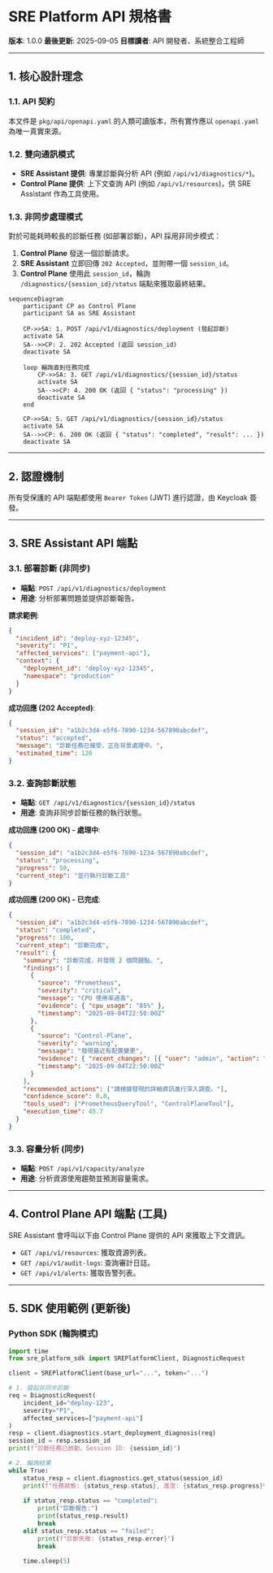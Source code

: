 # SRE Platform API 規格書

**版本**: 1.0.0
**最後更新**: 2025-09-05
**目標讀者**: API 開發者、系統整合工程師

---

## 1. 核心設計理念

### 1.1. API 契約
本文件是 `pkg/api/openapi.yaml` 的人類可讀版本，所有實作應以 `openapi.yaml` 為唯一真實來源。

### 1.2. 雙向通訊模式
- **SRE Assistant 提供**: 專業診斷與分析 API (例如 `/api/v1/diagnostics/*`)。
- **Control Plane 提供**: 上下文查詢 API (例如 `/api/v1/resources`)，供 SRE Assistant 作為工具使用。

### 1.3. 非同步處理模式
對於可能耗時較長的診斷任務 (如部署診斷)，API 採用非同步模式：
1.  **Control Plane** 發送一個診斷請求。
2.  **SRE Assistant** 立即回傳 `202 Accepted`，並附帶一個 `session_id`。
3.  **Control Plane** 使用此 `session_id`，輪詢 `/diagnostics/{session_id}/status` 端點來獲取最終結果。

```mermaid
sequenceDiagram
    participant CP as Control Plane
    participant SA as SRE Assistant
    
    CP->>SA: 1. POST /api/v1/diagnostics/deployment (發起診斷)
    activate SA
    SA-->>CP: 2. 202 Accepted (返回 session_id)
    deactivate SA
    
    loop 輪詢直到任務完成
        CP->>SA: 3. GET /api/v1/diagnostics/{session_id}/status
        activate SA
        SA-->>CP: 4. 200 OK (返回 { "status": "processing" })
        deactivate SA
    end
    
    CP->>SA: 5. GET /api/v1/diagnostics/{session_id}/status
    activate SA
    SA-->>CP: 6. 200 OK (返回 { "status": "completed", "result": ... })
    deactivate SA
```

---

## 2. 認證機制

所有受保護的 API 端點都使用 `Bearer Token` (JWT) 進行認證，由 Keycloak 簽發。

---

## 3. SRE Assistant API 端點

### 3.1. 部署診斷 (非同步)

- **端點**: `POST /api/v1/diagnostics/deployment`
- **用途**: 分析部署問題並提供診斷報告。

**請求範例**:

```json
{
  "incident_id": "deploy-xyz-12345",
  "severity": "P1",
  "affected_services": ["payment-api"],
  "context": {
    "deployment_id": "deploy-xyz-12345",
    "namespace": "production"
  }
}
```

**成功回應 (202 Accepted)**:

```json
{
  "session_id": "a1b2c3d4-e5f6-7890-1234-567890abcdef",
  "status": "accepted",
  "message": "診斷任務已接受，正在背景處理中。",
  "estimated_time": 120
}
```

### 3.2. 查詢診斷狀態

- **端點**: `GET /api/v1/diagnostics/{session_id}/status`
- **用途**: 查詢非同步診斷任務的執行狀態。

**成功回應 (200 OK) - 處理中**:

```json
{
  "session_id": "a1b2c3d4-e5f6-7890-1234-567890abcdef",
  "status": "processing",
  "progress": 50,
  "current_step": "並行執行診斷工具"
}
```

**成功回應 (200 OK) - 已完成**:

```json
{
  "session_id": "a1b2c3d4-e5f6-7890-1234-567890abcdef",
  "status": "completed",
  "progress": 100,
  "current_step": "診斷完成",
  "result": {
    "summary": "診斷完成，共發現 2 個問題點。",
    "findings": [
      {
        "source": "Prometheus",
        "severity": "critical",
        "message": "CPU 使用率過高",
        "evidence": { "cpu_usage": "85%" },
        "timestamp": "2025-09-04T22:50:00Z"
      },
      {
        "source": "Control-Plane",
        "severity": "warning",
        "message": "發現最近有配置變更",
        "evidence": { "recent_changes": [{ "user": "admin", "action": "UPDATE_CONFIG" }] },
        "timestamp": "2025-09-04T22:50:00Z"
      }
    ],
    "recommended_actions": ["請根據發現的詳細資訊進行深入調查。"],
    "confidence_score": 0.8,
    "tools_used": ["PrometheusQueryTool", "ControlPlaneTool"],
    "execution_time": 45.7
  }
}
```

### 3.3. 容量分析 (同步)

- **端點**: `POST /api/v1/capacity/analyze`
- **用途**: 分析資源使用趨勢並預測容量需求。

---

## 4. Control Plane API 端點 (工具)

SRE Assistant 會呼叫以下由 Control Plane 提供的 API 來獲取上下文資訊。

- `GET /api/v1/resources`: 獲取資源列表。
- `GET /api/v1/audit-logs`: 查詢審計日誌。
- `GET /api/v1/alerts`: 獲取告警列表。

---

## 5. SDK 使用範例 (更新後)

### Python SDK (輪詢模式)

```python
import time
from sre_platform_sdk import SREPlatformClient, DiagnosticRequest

client = SREPlatformClient(base_url="...", token="...")

# 1. 發起非同步診斷
req = DiagnosticRequest(
    incident_id="deploy-123",
    severity="P1",
    affected_services=["payment-api"]
)
resp = client.diagnostics.start_deployment_diagnosis(req)
session_id = resp.session_id
print(f"診斷任務已啟動，Session ID: {session_id}")

# 2. 輪詢結果
while True:
    status_resp = client.diagnostics.get_status(session_id)
    print(f"任務狀態: {status_resp.status}, 進度: {status_resp.progress}%")
    
    if status_resp.status == "completed":
        print("診斷報告:")
        print(status_resp.result)
        break
    elif status_resp.status == "failed":
        print(f"診斷失敗: {status_resp.error}")
        break
        
    time.sleep(5)
```